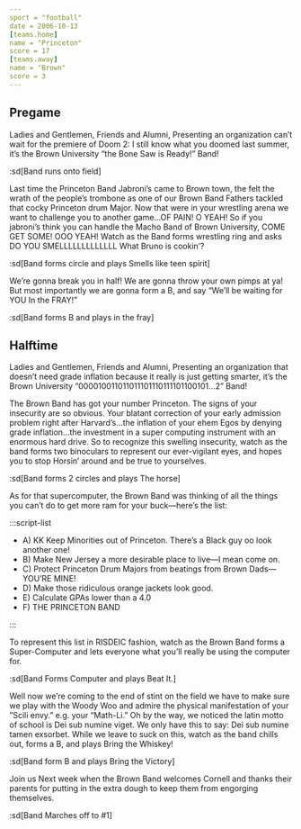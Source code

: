 ```yaml
---
sport = "football"
date = 2006-10-13
[teams.home]
name = "Princeton"
score = 17
[teams.away]
name = "Brown"
score = 3
---
```


## Pregame

Ladies and Gentlemen, Friends and Alumni, Presenting an organization can’t wait for the premiere of Doom 2: I still know what you doomed last summer, it’s the Brown University “the Bone Saw is Ready!” Band!

:sd[Band runs onto field]

Last time the Princeton Band Jabroni’s came to Brown town, the felt the wrath of the people’s trombone as one of our Brown Band Fathers tackled that cocky Princeton drum Major. Now that were in your wrestling arena we want to challenge you to another game…OF PAIN! O YEAH! So if you jabroni’s think you can handle the Macho Band of Brown University, COME GET SOME! OOO YEAH! Watch as the Band forms wrestling ring and asks DO YOU SMELLLLLLLLLLLLL What Bruno is cookin’?

:sd[Band forms circle and plays Smells like teen spirit]

We’re gonna break you in half! We are gonna throw your own pimps at ya! But most importantly we are gonna form a B, and say “We’ll be waiting for YOU In the FRAY!”

:sd[Band forms B and plays in the fray]

## Halftime

Ladies and Gentlemen, Friends and Alumni, Presenting an organization that doesn’t need grade inflation because it really is just getting smarter, it’s the Brown University “000010011011011101110111101100101…2” Band!

The Brown Band has got your number Princeton. The signs of your insecurity are so obvious. Your blatant correction of your early admission problem right after Harvard’s…the inflation of your ehem Egos by denying grade inflation…the investment in a super computing instrument with an enormous hard drive. So to recognize this swelling insecurity, watch as the band forms two binoculars to represent our ever-vigilant eyes, and hopes you to stop Horsin’ around and be true to yourselves.

:sd[Band forms 2 circles and plays The horse]

As for that supercomputer, the Brown Band was thinking of all the things you can’t do to get more ram for your buck—here’s the list:

:::script-list

- A) KK Keep Minorities out of Princeton. There’s a Black guy oo look another one!
- B) Make New Jersey a more desirable place to live—I mean come on.
- C) Protect Princeton Drum Majors from beatings from Brown Dads—YOU’RE MINE!
- D) Make those ridiculous orange jackets look good.
- E) Calculate GPAs lower than a 4.0
- F) THE PRINCETON BAND

:::

To represent this list in RISDEIC fashion, watch as the Brown Band forms a Super-Computer and lets everyone what you’ll really be using the computer for.

:sd[Band Forms Computer and plays Beat It.]

Well now we’re coming to the end of stint on the field we have to make sure we play with the Woody Woo and admire the physical manifestation of your ”Scili envy.” e.g. your “Math-Li.” Oh by the way, we noticed the latin motto of school is Dei sub numine viget. We only have this to say: Dei sub numine tamen exsorbet. While we leave to suck on this, watch as the band chills out, forms a B, and plays Bring the Whiskey!

:sd[Band form B and plays Bring the Victory]

Join us Next week when the Brown Band welcomes Cornell and thanks their parents for putting in the extra dough to keep them from engorging themselves.

:sd[Band Marches off to #1]
